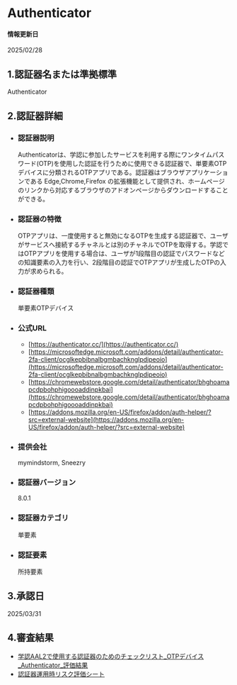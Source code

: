 # Authenticator

#### 情報更新日
  2025/02/28

## 1.認証器名または準拠標準
  Authenticator

## 2.認証器詳細

- ### 認証器説明
  Authenticatorは、学認に参加したサービスを利用する際にワンタイムパスワード(OTP)を使用した認証を行うために使用できる認証器で、単要素OTPデバイスに分類されるOTPアプリである。認証器はブラウザアプリケーションである Edge,Chrome,Firefox の拡張機能として提供され、ホームページのリンクから対応するブラウザのアドオンページからダウンロードすることができる。

- ### 認証器の特徴
  OTPアプリは、一度使用すると無効になるOTPを生成する認証器で、ユーザがサービスへ接続するチャネルとは別のチャネルでOTPを取得する。学認ではOTPアプリを使用する場合は、ユーザが1段階目の認証でパスワードなどの知識要素の入力を行い、2段階目の認証でOTPアプリが生成したOTPの入力が求められる。

- ### 認証器種類
  単要素OTPデバイス

- ### 公式URL
  - [https://authenticator.cc/](https://authenticator.cc/)
  - [https://microsoftedge.microsoft.com/addons/detail/authenticator-2fa-client/ocglkepbibnalbgmbachknglpdipeoio](https://microsoftedge.microsoft.com/addons/detail/authenticator-2fa-client/ocglkepbibnalbgmbachknglpdipeoio)
  - [https://chromewebstore.google.com/detail/authenticator/bhghoamapcdpbohphigoooaddinpkbai](https://chromewebstore.google.com/detail/authenticator/bhghoamapcdpbohphigoooaddinpkbai)
  - [https://addons.mozilla.org/en-US/firefox/addon/auth-helper/?src=external-website](https://addons.mozilla.org/en-US/firefox/addon/auth-helper/?src=external-website)

- ### 提供会社
  mymindstorm, Sneezry

- ### 認証器バージョン
  8.0.1

- ### 認証器カテゴリ
  単要素

- ### 認証要素
  所持要素

## 3.承認日
  2025/03/31

## 4.審査結果
  - [学認AAL2で使用する認証器のためのチェックリスト_OTPデバイス_Authenticator_評価結果](../assets/checklist_authenticator_cc.xlsx)
  - [認証器運用時リスク評価シート](../risk_assesment.md)